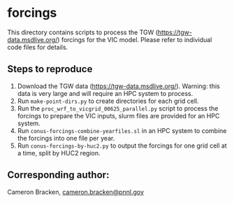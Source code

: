# forcings 

This directory contains scripts to process the TGW (https://tgw-data.msdlive.org/) forcings for the VIC model. Please refer to individual code files for details. 

## Steps to reproduce
1. Download the TGW data (https://tgw-data.msdlive.org/). Warning: this data is very large and will require an HPC system to process.
2. Run `make-point-dirs.py` to create directories for each grid cell. 
3. Run the `proc_wrf_to_vicgrid_00625_parallel.py` script to process the forcings to prepare the VIC inputs, slurm files are provided for an HPC system. 
4. Run `conus-forcings-combine-yearfiles.sl` in an HPC system to combine the forcings into one file per year. 
5. Run `conus-forcings-by-huc2.py` to output the forcings for one grid cell at a time, split by HUC2 region. 

## Corresponding author: 

Cameron Bracken, cameron.bracken@pnnl.gov